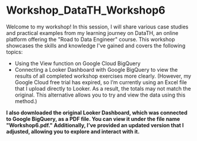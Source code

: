 # Workshop_DataTH_Workshop6

Welcome to my workshop! In this session, I will share various case studies and practical examples from my learning journey on DataTH, an online platform offering the "Road to Data Engineer" course. This workshop showcases the skills and knowledge I've gained and covers the following topics:

- Using the View function on Google Cloud BigQuery
- Connecting a Looker Dashboard with Google BigQuery to view the results of all completed workshop exercises more clearly. (However, my Google Cloud free trial has expired, so I’m currently using an Excel file that I upload     directly to Looker. As a result, the totals may not match the original. This alternative allows you to try and view the data using this method.)

**I also downloaded the original Looker Dashboard, which was connected to Google BigQuery, as a PDF file. You can view it under the file name "Workshop6.pdf." Additionally, I’ve provided an updated version that I adjusted, allowing you to explore and interact with it.**
